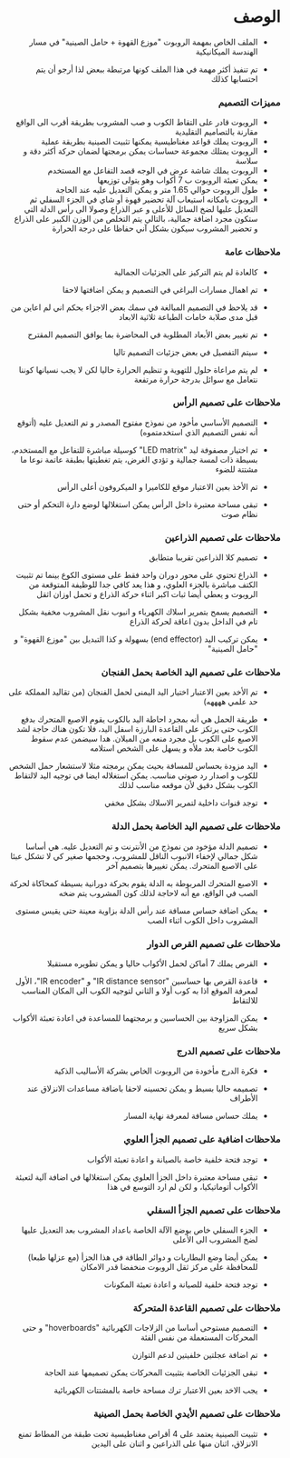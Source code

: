 <h1 dir="rtl"> الوصف </h1>

<div dir="rtl">

- الملف الخاص بمهمة الروبوت "موزع القهوة + حامل الصينية" في مسار الهندسة الميكانيكية

- تم تنفيذ أكثر مهمة في هذا الملف كونها مرتبطة ببعض لذا أرجو أن يتم احتسابها كذلك


</div>

<h3 dir="rtl"> مميزات التصميم </h3>
<div dir="rtl">

- الروبوت قادر على التقاط الكوب و صب المشروب بطريقة أقرب الى الواقع مقارنة بالتصاميم التقليدية
- الروبوت يملك قواعد مغناطيسية يمكنها تثبيت الصينية بطريقة عملية
- الروبوت يمتلك مجموعة حساسات يمكن برمجتها لضمان حركة أكثر دقة و سلاسة
- الروبوت يملك شاشة عرض في الوجه قصد التفاعل مع المستخدم
- يمكن تعبئة الروبوت ب 7 أكواب وهو يتولى توزيعها
- طول الروبوت حوالي 1.65 متر و يمكن التعديل عليه عند الحاجة
- الروبوت بامكانه استيعاب آلة تحضير قهوة أو شاي في الجزء السفلي ثم التعديل عليها لضخ السائل للأعلى و عبر الذراع وصولا الى رأس الدلة التي ستكون مجرد اضافة جمالية، بالتالي يتم التخلص من الوزن الكبير على الذراع و تحضير المشروب سيكون بشكل آني حفاظا على درجة الحرارة
  
 </div>


<h3 dir="rtl"> ملاحظات عامة </h3>
<div dir="rtl">

- كالعادة لم يتم التركيز على الجزئيات الجمالية 
- تم اهمال مسارات البراغي في التصميم و يمكن اضافتها لاحقا
- قد يلاحظ في التصميم المبالغة في سمك بعض الاجزاء بحكم اني لم اعاين من قبل مدى صلابة خامات الطباعة ثلاثية الابعاد
- تم تغيير بعض الأبعاد المطلوبة في المحاضرة بما يوافق التصميم المقترح
- سيتم التفصيل في بعض جزئيات التصميم تاليا 
- لم يتم مراعاة حلول للتهوية و تنظيم الحرارة حاليا لكن لا يجب نسيانها كوننا نتعامل مع  سوائل بدرجة حرارة مرتفعة
  
  </div>


<h3 dir="rtl"> ملاحظات على تصميم الرأس </h3>
<div dir="rtl">

- التصميم الأساسي مأخود من نموذج مفتوح المصدر و تم التعديل عليه (أتوقع أنه نفس التصميم الذي استخدمتموه)
- تم اختيار مصفوفة ليد "LED matrix" كوسيلة مباشرة للتفاعل مع المستخدم، بسيطة ذات لمسة جمالية و تؤدي الغرض، يتم تغطيتها بطبقة عاتمة نوعا ما مشتتة للضوء
- تم الأخذ بعين الاعتبار موقع للكاميرا و الميكروفون أعلى الرأس
- تبقى مساحة معتبرة داخل الرأس يمكن استغلالها لوضع دارة التحكم أو حتى نظام صوت
  
  </div>

<h3 dir="rtl"> ملاحظات على تصميم الذراعين </h3>
<div dir="rtl">

- تصميم كلا الذراعين تقريبا متطابق
- الذراع تحتوي على محور دوران واحد فقط على مستوى الكوع بينما تم تثبيت الكتف مباشرة بالجزء العلوي، و هذا يعد كافي جدا للوظيفة المتوقعة من الروبوت و يعطي أيضا ثبات اكبر اثناء حركة الذراع و تحمل اوزان اثقل
- التصميم يسمح بتمرير اسلاك الكهرباء و انبوب نقل المشروب مخفية بشكل تام في الداخل بدون اعاقة لحركة الذراع 
- يمكن تركيب اليد (end effector) بسهولة و كذا التبديل بين "موزع القهوة" و "حامل الصينية"

  </div>


<h3 dir="rtl"> ملاحظات على تصميم اليد الخاصة بحمل الفنجان </h3>
<div dir="rtl">

- تم الأخد بعين الاعتبار اختيار اليد اليمنى لحمل الفنجان (من تقاليد المملكة على حد علمي ههههه)
- طريقة الحمل هي أنه بمجرد احاطة اليد بالكوب يقوم الاصبع المتحرك بدفع الكوب حتى يرتكز على القاعدة البارزة اسفل اليد، فلا تكون هناك حاجة لشد الاصبع على الكوب بل مجرد منعه من الميلان. هدا سيضمن عدم سقوط الكوب خاصة بعد ملأه و يسهل على الشخص استلامه
- اليد مزودة بحساس للمسافة بحيث يمكن برمجته مثلا لاستشعار حمل الشخص للكوب و اصدار رد صوتي مناسب. يمكن استغلاله ايضا في توجيه اليد لالتقاط الكوب بشكل دقيق لأن موقعه مناسب لذلك
- توجد قنوات داخلية لتمرير الاسلاك بشكل مخفي

  </div>


<h3 dir="rtl"> ملاحظات على تصميم اليد الخاصة بحمل الدلة </h3>
<div dir="rtl">

- تصميم الدلة مؤخود من نموذج من الأنترنت و تم التعديل عليه. هي أساسا شكل جمالي لإخفاء الانبوب الناقل للمشروب، وحجمها صغير كي لا تشكل عبئا على الاصبع المتحرك. يمكن تغييرها بتصميم آخر
- الاصبع المتحرك المربوطة به الدلة يقوم بحركة دورانية بسيطة كمحاكاة لحركة الصب في الواقع، مع أنه لاحاجة لذلك كون المشروب يتم ضخه
- يمكن اضافة حساس مسافة عند رأس الدلة بزاوية معينة حتى يقيس مستوى المشروب داخل الكوب اثناء الصب

  </div>

<h3 dir="rtl"> ملاحظات على تصميم القرص الدوار </h3>
<div dir="rtl">

- القرص يملك 7 أماكن لحمل الأكواب حاليا و يمكن تطويره مستقبلا
- قاعدة القرص بها حساسين "IR distance sensor" و "IR encoder"، الأول لمعرفة الموقع اذا به كوب أولا و الثاني لتوجيه الكوب الى المكان المناسب للالتقاط
- يمكن المزاوجة بين الحساسين و برمجتهما للمساعدة في اعادة تعبئة الأكواب بشكل سريع

  </div>

<h3 dir="rtl"> ملاحظات على تصميم الدرج </h3>
<div dir="rtl">

- فكرة الدرج مأخودة من الروبوت الخاص بشركة الأساليب الذكية
- تصميمه حاليا بسيط و يمكن تحسينه لاحقا باضافة مساعدات الانزلاق عند الأطراف
- يملك حساس مسافة لمعرفة نهاية المسار

  </div>

<h3 dir="rtl"> ملاحظات اضافية على تصميم الجزأ العلوي </h3>
<div dir="rtl">

- توجد فتحة خلفية خاصة بالصيانة و اعادة تعبئة الأكواب
- تبقى مساحة معتبرة داخل الجزأ العلوي يمكن استغلالها في اضافة آلية لتعبئة الأكواب أتوماتيكيا، و لكن لم ارد التوسع في هذا

  </div>

<h3 dir="rtl"> ملاحظات على تصميم الجزأ السفلي </h3>
<div dir="rtl">

- الجزء السفلي خاص بوضع الآلة الخاصة باعداد المشروب بعد التعديل عليها لضخ المشروب الى الأعلى
- يمكن أيضا وضع البطاريات و دوائر الطاقة في هذا الجزأ (مع عزلها طبعا) للمحافظة على مركز ثقل الروبوت منخفضا قدر الامكان
- توجد فتحة خلفية للصيانة و اعادة تعبئة المكونات

  </div>

<h3 dir="rtl"> ملاحظات على تصميم القاعدة المتحركة </h3>
<div dir="rtl">

- التصميم مستوحى أساسا من الزلاجات الكهربائية "hoverboards" و حتى المحركات المستعملة من نفس الفئة
- تم اضافة عجلتين خلفيتين لدعم التوازن
- تبقى الجزئيات الخاصة بتثبيت المحركات يمكن تصميمها عند الحاجة
- يجب الاخد بعين الاعتبار ترك مساحة خاصة بالمشتتات الكهربائية

  </div>

<h3 dir="rtl"> ملاحظات على تصميم الأيدي الخاصة بحمل الصينية </h3>
<div dir="rtl">

- تثبيت الصينية يعتمد على 4 أقراص مغناطيسية تحت طبقة من المطاط تمنع الانزلاق، اثنان منها على الذراعين و اثنان على اليدين

  </div>


